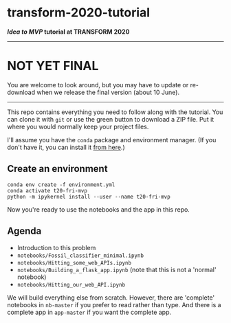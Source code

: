 # transform-2020-tutorial

**_Idea to MVP_ tutorial at TRANSFORM 2020**

----

# NOT YET FINAL

You are welcome to look around, but you may have to update or re-download when we release the final version (about 10 June).

----

This repo contains everything you need to follow along with the tutorial. You can clone it with `git` or use the green button to download a ZIP file. Put it where you would normally keep your project files.

I'll assume you have the `conda` package and environment manager. (If you don't have it, you can install it [from here](https://docs.conda.io/en/latest/miniconda.html).)


## Create an environment

    conda env create -f environment.yml
    conda activate t20-fri-mvp
    python -m ipykernel install --user --name t20-fri-mvp

Now you're ready to use the notebooks and the app in this repo.


## Agenda

- Introduction to this problem
- `notebooks/Fossil_classifier_minimal.ipynb`
- `notebooks/Hitting_some_web_APIs.ipynb`
- `notebooks/Building_a_flask_app.ipynb` (note that this is not a 'normal' notebook)
- `notebooks/Hitting_our_web_API.ipynb`

We will build everything else from scratch. However, there are 'complete' notebooks in `nb-master` if you prefer to read rather than type. And there is a complete app in `app-master` if you want the complete app.
